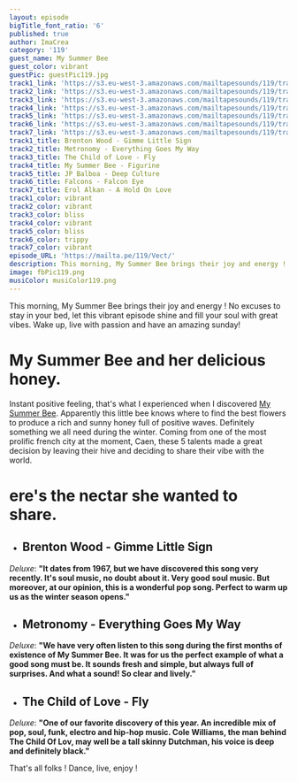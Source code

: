 ```yaml
---
layout: episode
bigTitle_font_ratio: '6'
published: true
author: ImaCrea
category: '119'
guest_name: My Summer Bee
guest_color: vibrant
guestPic: guestPic119.jpg
track1_link: 'https://s3.eu-west-3.amazonaws.com/mailtapesounds/119/track1.mp3'
track2_link: 'https://s3.eu-west-3.amazonaws.com/mailtapesounds/119/track2.mp3'
track3_link: 'https://s3.eu-west-3.amazonaws.com/mailtapesounds/119/track3.mp3'
track4_link: 'https://s3.eu-west-3.amazonaws.com/mailtapesounds/119/track4.mp3'
track5_link: 'https://s3.eu-west-3.amazonaws.com/mailtapesounds/119/track5.mp3'
track6_link: 'https://s3.eu-west-3.amazonaws.com/mailtapesounds/119/track6.mp3'
track7_link: 'https://s3.eu-west-3.amazonaws.com/mailtapesounds/119/track7.mp3'
track1_title: Brenton Wood - Gimme Little Sign
track2_title: Metronomy - Everything Goes My Way
track3_title: The Child of Love - Fly
track4_title: My Summer Bee - Figurine
track5_title: JP Balboa - Deep Culture
track6_title: Falcons - Falcon Eye
track7_title: Erol Alkan - A Hold On Love
track1_color: vibrant
track2_color: vibrant
track3_color: bliss
track4_color: vibrant
track5_color: bliss
track6_color: trippy
track7_color: vibrant
episode_URL: 'https://mailta.pe/119/Vect/'
description: This morning, My Summer Bee brings their joy and energy ! No excuses to stay in your bed, let this vibrant episode shine and fill your soul with great vibes. Wake up, live with passion and have an amazing sunday!
image: fbPic119.png
musiColor: musiColor119.png
---
```

<p id="introduction">This morning, My Summer Bee brings their joy and energy ! No excuses to stay in your bed, let this vibrant episode shine and fill your soul with great vibes. Wake up, live with passion and have an amazing sunday!</p>

# My Summer Bee and her delicious honey.

Instant positive feeling, that's what I experienced when I discovered [My Summer Bee](https://www.facebook.com/pages/My-Summer-Bee/149662595048885). Apparently this little bee knows where to find the best flowers to produce a rich and sunny honey full of positive waves. Definitely something we all need during the winter. Coming from one of the most prolific french city at the moment, Caen, these 5 talents made a great decision by leaving their hive and deciding to share their vibe with the world.

# ere's the nectar she wanted to share.

+ ## Brenton Wood - Gimme Little Sign
_Deluxe_: **"**It dates from 1967, but we have discovered this song very recently. It's soul music, no doubt about it. Very good soul music. But moreover, at our opinion, this is a wonderful pop song. Perfect to warm up us as the winter season opens.**"**

+ ## Metronomy - Everything Goes My Way
_Deluxe_: **"**We have very often listen to this song during the first months of existence of My Summer Bee. It was for us the perfect example of what a good song must be. It sounds fresh and simple, but always full of surprises. And what a sound! So clear and lively.**"**

+ ## The Child of Love - Fly
_Deluxe_: **"**One of our favorite discovery of this year. An incredible mix of pop, soul, funk, electro and hip-hop music. Cole Williams, the man behind The Child Of Lov, may well be a tall skinny Dutchman, his voice is deep and definitely black.**"**


<p id="outroduction">That's all folks ! Dance, live, enjoy !</p>
